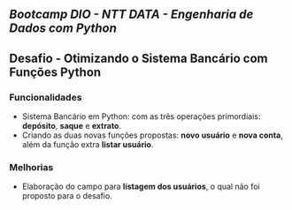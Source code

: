 ## *Bootcamp DIO - NTT DATA - Engenharia de Dados com Python*

## Desafio - Otimizando o Sistema Bancário com Funções Python

### Funcionalidades

- Sistema Bancário em Python: com as três operações primordiais: **depósito**, **saque** e **extrato**.
- Criando as duas novas funções propostas: **novo usuário** e **nova conta**, além da função extra **listar usuário**.


### Melhorias

- Elaboração do campo para **listagem dos usuários**, o qual não foi proposto para o desafio.
